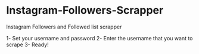 # Instagram-Followers-Scrapper
Instagram Followers and Followed list scrapper

1- Set your username and password
2- Enter the username that you want to scrape
3- Ready!
